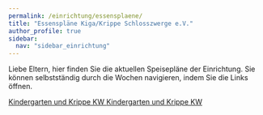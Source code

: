 ```yaml
---
permalink: /einrichtung/essensplaene/
title: "Essenspläne Kiga/Krippe Schlosszwerge e.V."
author_profile: true
sidebar:  
  nav: "sidebar_einrichtung"
---
```


Liebe Eltern, hier finden Sie die aktuellen Speisepläne der Einrichtung.
Sie können selbstständig durch die Wochen navigieren, indem Sie die 
Links öffnen. 


[Kindergarten und Krippe KW ]()
[Kindergarten und Krippe KW ]()

